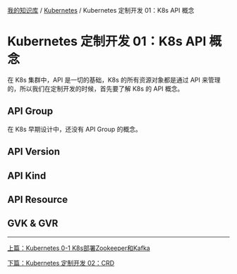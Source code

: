 [我的知识库](../README.md) / [Kubernetes](zz_gneratered_mdi.md) / Kubernetes 定制开发 01：K8s API 概念

# Kubernetes 定制开发 01：K8s API 概念

在 K8s 集群中，API 是一切的基础，K8s 的所有资源对象都是通过 API 来管理的，所以我们在定制开发的时候，首先要了解 K8s 的 API 概念。

## API Group

在 K8s 早期设计中，还没有 API Group 的概念。

## API Version

## API Kind

## API Resource

## GVK & GVR

---
[上篇：Kubernetes 0-1 K8s部署Zookeeper和Kafka](k8s-deploy-zookeeper-kafka.md)

[下篇：Kubernetes 定制开发 02：CRD](k8s-dev-02-crd.md)
